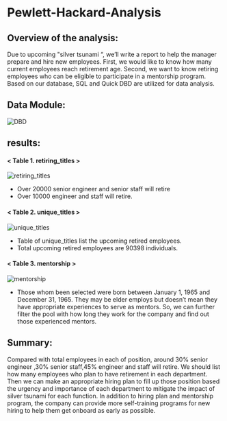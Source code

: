# Pewlett-Hackard-Analysis

## Overview of the analysis: 
Due to upcoming "silver tsunami “, we’ll write a report to help the manager prepare and hire new employees. First, we would like to know how many current employees reach retirement age. Second, we want to know retiring employees who can be eligible to participate in a mentorship program. Based on our database, SQL and Quick DBD are utilized for data analysis.
>
## Data Module:
![DBD]()
## results: 
#### < Table 1. retiring_titles >
![retiring_titles]()
  + Over 20000 senior engineer and senior staff will retire
  + Over 10000 engineer and staff will retire.
>
#### < Table 2. unique_titles  >
![unique_titles]()
  + Table of unique_titles list the upcoming retired employees.
  + Total upcoming retired employees are 90398 individuals.
>
#### < Table 3. mentorship >
![mentorship]()
  + Those whom been selected were born between January 1, 1965 and December 31, 1965. They may be elder employs but doesn’t mean they have appropriate experiences to serve as mentors. So, we can further filter the pool with how long they work for the company and find out those experienced mentors. 
>
## Summary: 
Compared with total employees in each of position, around 30% senior engineer ,30% senior staff,45% engineer and staff will retire. We should list how many employees who plan to have retirement in each department. Then we can make an appropriate hiring plan to fill up those position based the urgency and importance of each department to mitigate the impact of silver tsunami for each function. In addition to hiring plan and mentorship program, the company can provide more self-training programs for new hiring to help them get onboard as early as possible.
